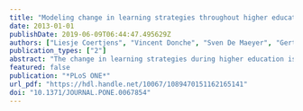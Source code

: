 ```yaml
---
title: "Modeling change in learning strategies throughout higher education : a multi-indicator latent growth perspective"
date: 2013-01-01
publishDate: 2019-06-09T06:44:47.495629Z
authors: ["Liesje Coertjens", "Vincent Donche", "Sven De Maeyer", "Gert Vanthournout", "Peter Van Petegem"]
publication_types: ["2"]
abstract: "The change in learning strategies during higher education is an important topic of research in the Student Approaches to Learning field. Although the studies on this topic are increasingly longitudinal, analyses have continued to rely primarily on traditional statistical methods. The present research is innovative in the way it uses a multi-indicator latent growth analysis in order to more accurately estimate the general and differential development in learning strategy scales. Moreover, the predictive strength of the latent growth models are estimated. The sample consists of one cohort of Flemish University College students, 245 of whom participated in the three measurement waves by filling out the processing and regulation strategies scales of the Inventory of Learning Styles Short Versions. Independent-samples t-tests revealed that the longitudinal group is a non-random subset of students starting University College. For each scale, a multi-indicator latent growth model is estimated using Mplus 6.1. Results suggest that, on average, during higher education, students persisting in their studies in a non-delayed manner seem to shift towards high-quality learning and away from undirected and surfaceoriented learning. Moreover, students from the longitudinal group are found to vary in their initial levels, while, unexpectedly, not in their change over time. Although the growth models fit the data well, significant residual variances in the latent factors remain."
featured: false
publication: "*PLoS ONE*"
url_pdf: "https://hdl.handle.net/10067/1089470151162165141"
doi: "10.1371/JOURNAL.PONE.0067854"
---
```


